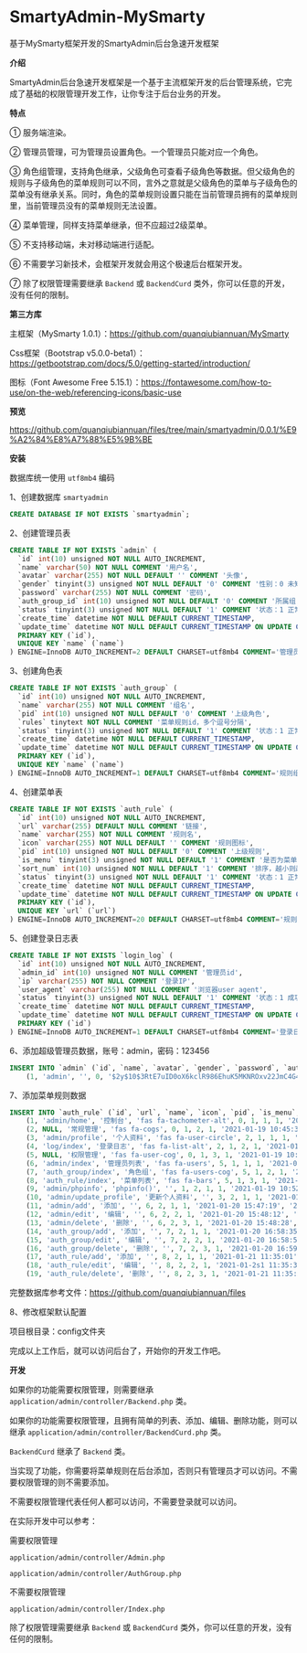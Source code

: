 # SmartyAdmin-MySmarty
基于MySmarty框架开发的SmartyAdmin后台急速开发框架

**介绍**

SmartyAdmin后台急速开发框架是一个基于主流框架开发的后台管理系统，它完成了基础的权限管理开发工作，让你专注于后台业务的开发。

**特点**

① 服务端渲染。

② 管理员管理，可为管理员设置角色。一个管理员只能对应一个角色。

③ 角色组管理，支持角色继承，父级角色可查看子级角色等数据。但父级角色的规则与子级角色的菜单规则可以不同，言外之意就是父级角色的菜单与子级角色的菜单没有继承关系。同时，角色的菜单规则设置只能在当前管理员拥有的菜单规则里，当前管理员没有的菜单规则无法设置。

④ 菜单管理，同样支持菜单继承，但不应超过2级菜单。

⑤ 不支持移动端，未对移动端进行适配。

⑥ 不需要学习新技术，会框架开发就会用这个极速后台框架开发。

⑦ 除了权限管理需要继承 `Backend` 或 `BackendCurd` 类外，你可以任意的开发，没有任何的限制。

**第三方库**

主框架（MySmarty 1.0.1）：https://github.com/quanqiubiannuan/MySmarty

Css框架（Bootstrap v5.0.0-beta1）：https://getbootstrap.com/docs/5.0/getting-started/introduction/

图标（Font Awesome Free 5.15.1）：https://fontawesome.com/how-to-use/on-the-web/referencing-icons/basic-use

**预览**

https://github.com/quanqiubiannuan/files/tree/main/smartyadmin/0.0.1/%E9%A2%84%E8%A7%88%E5%9B%BE

**安装**

数据库统一使用  `utf8mb4` 编码

1、创建数据库 `smartyadmin`

```sql
CREATE DATABASE IF NOT EXISTS `smartyadmin`;
```

2、创建管理员表

```sql
CREATE TABLE IF NOT EXISTS `admin` (
  `id` int(10) unsigned NOT NULL AUTO_INCREMENT,
  `name` varchar(50) NOT NULL COMMENT '用户名',
  `avatar` varchar(255) NOT NULL DEFAULT '' COMMENT '头像',
  `gender` tinyint(3) unsigned NOT NULL DEFAULT '0' COMMENT '性别：0 未知，1 男，2 女',
  `password` varchar(255) NOT NULL COMMENT '密码',
  `auth_group_id` int(10) unsigned NOT NULL DEFAULT '0' COMMENT '所属组',
  `status` tinyint(3) unsigned NOT NULL DEFAULT '1' COMMENT '状态：1 正常，2 停用',
  `create_time` datetime NOT NULL DEFAULT CURRENT_TIMESTAMP,
  `update_time` datetime NOT NULL DEFAULT CURRENT_TIMESTAMP ON UPDATE CURRENT_TIMESTAMP,
  PRIMARY KEY (`id`),
  UNIQUE KEY `name` (`name`)
) ENGINE=InnoDB AUTO_INCREMENT=2 DEFAULT CHARSET=utf8mb4 COMMENT='管理员表';
```

3、创建角色表

```sql
CREATE TABLE IF NOT EXISTS `auth_group` (
  `id` int(10) unsigned NOT NULL AUTO_INCREMENT,
  `name` varchar(255) NOT NULL COMMENT '组名',
  `pid` int(10) unsigned NOT NULL DEFAULT '0' COMMENT '上级角色',
  `rules` tinytext NOT NULL COMMENT '菜单规则id，多个逗号分隔',
  `status` tinyint(3) unsigned NOT NULL DEFAULT '1' COMMENT '状态：1 正常，2 停用',
  `create_time` datetime NOT NULL DEFAULT CURRENT_TIMESTAMP,
  `update_time` datetime NOT NULL DEFAULT CURRENT_TIMESTAMP ON UPDATE CURRENT_TIMESTAMP,
  PRIMARY KEY (`id`),
  UNIQUE KEY `name` (`name`)
) ENGINE=InnoDB AUTO_INCREMENT=1 DEFAULT CHARSET=utf8mb4 COMMENT='规则组表';
```

4、创建菜单表

```sql
CREATE TABLE IF NOT EXISTS `auth_rule` (
  `id` int(10) unsigned NOT NULL AUTO_INCREMENT,
  `url` varchar(255) DEFAULT NULL COMMENT '链接',
  `name` varchar(255) NOT NULL COMMENT '规则名',
  `icon` varchar(255) NOT NULL DEFAULT '' COMMENT '规则图标',
  `pid` int(10) unsigned NOT NULL DEFAULT '0' COMMENT '上级规则',
  `is_menu` tinyint(3) unsigned NOT NULL DEFAULT '1' COMMENT '是否为菜单：1 是，2 不是',
  `sort_num` int(10) unsigned NOT NULL DEFAULT '1' COMMENT '排序，越小则越靠前',
  `status` tinyint(3) unsigned NOT NULL DEFAULT '1' COMMENT '状态：1 正常，2 停用',
  `create_time` datetime NOT NULL DEFAULT CURRENT_TIMESTAMP,
  `update_time` datetime NOT NULL DEFAULT CURRENT_TIMESTAMP ON UPDATE CURRENT_TIMESTAMP,
  PRIMARY KEY (`id`),
  UNIQUE KEY `url` (`url`)
) ENGINE=InnoDB AUTO_INCREMENT=20 DEFAULT CHARSET=utf8mb4 COMMENT='规则表';
```

5、创建登录日志表

```sql
CREATE TABLE IF NOT EXISTS `login_log` (
  `id` int(10) unsigned NOT NULL AUTO_INCREMENT,
  `admin_id` int(10) unsigned NOT NULL COMMENT '管理员id',
  `ip` varchar(255) NOT NULL COMMENT '登录IP',
  `user_agent` varchar(255) NOT NULL COMMENT '浏览器user agent',
  `status` tinyint(3) unsigned NOT NULL DEFAULT '1' COMMENT '状态：1 成功，2 失败',
  `create_time` datetime NOT NULL DEFAULT CURRENT_TIMESTAMP,
  `update_time` datetime NOT NULL DEFAULT CURRENT_TIMESTAMP ON UPDATE CURRENT_TIMESTAMP,
  PRIMARY KEY (`id`)
) ENGINE=InnoDB AUTO_INCREMENT=1 DEFAULT CHARSET=utf8mb4 COMMENT='登录日志表';
```

6、添加超级管理员数据，账号：admin，密码：123456

```sql
INSERT INTO `admin` (`id`, `name`, `avatar`, `gender`, `password`, `auth_group_id`, `status`, `create_time`, `update_time`) VALUES
	(1, 'admin', '', 0, '$2y$10$3RtE7uID0oX6kclR986EhuK5MKNROxv22JmC4G4SMtWyxq4veHh7u', 0, 1, '2021-01-19 10:41:42', '2021-01-19 10:42:48');
```

7、添加菜单规则数据

```sql
INSERT INTO `auth_rule` (`id`, `url`, `name`, `icon`, `pid`, `is_menu`, `sort_num`, `status`, `create_time`, `update_time`) VALUES
	(1, 'admin/home', '控制台', 'fas fa-tachometer-alt', 0, 1, 1, 1, '2021-01-19 10:44:09', '2021-01-19 10:47:50'),
	(2, NULL, '常规管理', 'fas fa-cogs', 0, 1, 2, 1, '2021-01-19 10:45:37', '2021-01-19 10:46:04'),
	(3, 'admin/profile', '个人资料', 'fas fa-user-circle', 2, 1, 1, 1, '2021-01-19 10:46:47', '2021-01-19 10:48:02'),
	(4, 'log/index', '登录日志', 'fas fa-list-alt', 2, 1, 2, 1, '2021-01-19 10:47:19', '2021-01-19 10:49:09'),
	(5, NULL, '权限管理', 'fas fa-user-cog', 0, 1, 3, 1, '2021-01-19 10:49:32', '2021-01-19 10:49:40'),
	(6, 'admin/index', '管理员列表', 'fas fa-users', 5, 1, 1, 1, '2021-01-19 10:49:58', '2021-01-19 10:50:12'),
	(7, 'auth_group/index', '角色组', 'fas fa-users-cog', 5, 1, 2, 1, '2021-01-19 10:50:29', '2021-01-20 16:17:07'),
	(8, 'auth_rule/index', '菜单列表', 'fas fa-bars', 5, 1, 3, 1, '2021-01-19 10:50:48', '2021-01-21 11:34:36'),
	(9, 'admin/phpinfo', 'phpinfo()', '', 1, 2, 1, 1, '2021-01-19 10:52:18', '2021-01-19 10:52:36'),
	(10, 'admin/update_profile', '更新个人资料', '', 3, 2, 1, 1, '2021-01-19 10:53:03', '2021-01-19 10:53:12'),
	(11, 'admin/add', '添加', '', 6, 2, 1, 1, '2021-01-20 15:47:19', '2021-01-20 16:20:23'),
	(12, 'admin/edit', '编辑', '', 6, 2, 2, 1, '2021-01-20 15:48:12', '2021-01-20 16:20:25'),
	(13, 'admin/delete', '删除', '', 6, 2, 3, 1, '2021-01-20 15:48:28', '2021-01-20 16:20:27'),
	(14, 'auth_group/add', '添加', '', 7, 2, 1, 1, '2021-01-20 16:58:35', '2021-01-20 16:58:37'),
	(15, 'auth_group/edit', '编辑', '', 7, 2, 2, 1, '2021-01-20 16:58:58', '2021-01-20 16:58:58'),
	(16, 'auth_group/delete', '删除', '', 7, 2, 3, 1, '2021-01-20 16:59:21', '2021-01-20 16:59:21'),
	(17, 'auth_rule/add', '添加', '', 8, 2, 1, 1, '2021-01-21 11:35:01', '2021-01-21 11:35:01'),
	(18, 'auth_rule/edit', '编辑', '', 8, 2, 2, 1, '2021-01-2s1 11:35:31', '2021-01-21 11:35:31'),
	(19, 'auth_rule/delete', '删除', '', 8, 2, 3, 1, '2021-01-21 11:35:45', '2021-01-21 11:35:51');
```

完整数据库参考文件：https://github.com/quanqiubiannuan/files

8、修改框架默认配置

项目根目录：config文件夹

完成以上工作后，就可以访问后台了，开始你的开发工作吧。

**开发**

如果你的功能需要权限管理，则需要继承 `application/admin/controller/Backend.php` 类。

如果你的功能需要权限管理，且拥有简单的列表、添加、编辑、删除功能，则可以继承 `application/admin/controller/BackendCurd.php` 类。

`BackendCurd` 继承了 `Backend` 类。

当实现了功能，你需要将菜单规则在后台添加，否则只有管理员才可以访问。不需要权限管理的则不需要添加。

不需要权限管理代表任何人都可以访问，不需要登录就可以访问。

在实际开发中可以参考：

需要权限管理

`application/admin/controller/Admin.php`

`application/admin/controller/AuthGroup.php`

不需要权限管理

`application/admin/controller/Index.php`

除了权限管理需要继承 `Backend` 或 `BackendCurd` 类外，你可以任意的开发，没有任何的限制。





